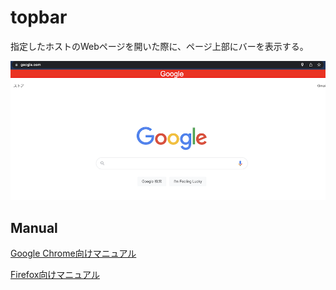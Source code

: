 # topbar

指定したホストのWebページを開いた際に、ページ上部にバーを表示する。

![about](https://github.com/jp7eph/topbar/blob/images/about.png)

## Manual

[Google Chrome向けマニュアル](./README_chrome.md)

[Firefox向けマニュアル](./README_firefox.md)
